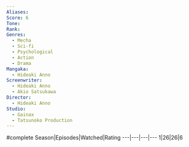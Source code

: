 ```yaml
---
Aliases:
Score: 6
Tone: 
Rank:
Genres:
  - Mecha
  - Sci-fi
  - Psychological
  - Action
  - Drama
Mangaka:
  - Hideaki Anno
Screenwriter:
  - Hideaki Anno
  - Akio Satsukawa
Director:
  - Hideaki Anno
Studio:
  - Gainax
  - Tatsunoko Production
---
```

#complete 
Season|Episodes|Watched|Rating
---|---|---|---
1|26|26|6